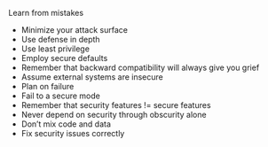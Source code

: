 Learn from mistakes
- Minimize your attack surface
- Use defense in depth
- Use least privilege
- Employ secure defaults
- Remember that backward compatibility will always give you grief
- Assume external systems are insecure
- Plan on failure
- Fail to a secure mode
- Remember that security features != secure features
- Never depend on security through obscurity alone
- Don’t mix code and data
- Fix security issues correctly

